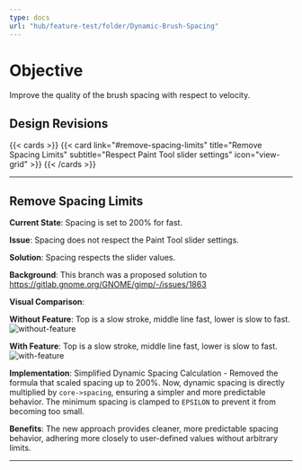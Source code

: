 ```yaml
---
type: docs
url: "hub/feature-test/folder/Dynamic-Brush-Spacing"
---
```


# Objective

Improve the quality of the brush spacing with respect to velocity.

## Design Revisions

{{< cards >}}
  {{< card link="#remove-spacing-limits" title="Remove Spacing Limits" subtitle="Respect Paint Tool slider settings" icon="view-grid" >}}
{{< /cards >}}

---

<div class="feature-section" id="remove-spacing-limits">

## Remove Spacing Limits

**Current State**: Spacing is set to 200% for fast.

**Issue**: Spacing does not respect the Paint Tool slider settings.

**Solution**: Spacing respects the slider values.

**Background**: This branch was a proposed solution to https://gitlab.gnome.org/GNOME/gimp/-/issues/1863

**Visual Comparison**:

**Without Feature**: Top is a slow stroke, middle line fast, lower is slow to fast.
![without-feature](/images/diagrams/brush-velocity-without-feature.webp)

**With Feature**: Top is a slow stroke, middle line fast, lower is slow to fast.
![with-feature](/images/diagrams/brush-velocity-with-feature.webp)

**Implementation**: Simplified Dynamic Spacing Calculation - Removed the formula that scaled spacing up to 200%. Now, dynamic spacing is directly multiplied by `core->spacing`, ensuring a simpler and more predictable behavior. The minimum spacing is clamped to `EPSILON` to prevent it from becoming too small.

**Benefits**: The new approach provides cleaner, more predictable spacing behavior, adhering more closely to user-defined values without arbitrary limits.

</div>

---

